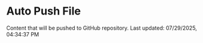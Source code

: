 # Auto Push File

Content that will be pushed to GitHub repository.
Last updated: 07/29/2025, 04:34:37 PM